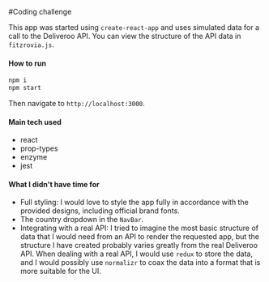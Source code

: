 #Coding challenge

This app was started using `create-react-app` and uses simulated data for a call to the Deliveroo API. You can view the structure of the API data in `fitzrovia.js`.

#### How to run
```bash
npm i
npm start
```
Then navigate to `http://localhost:3000`.


#### Main tech used
+ react
+ prop-types
+ enzyme
+ jest

#### What I didn't have time for
+ Full styling: I would love to style the app fully in accordance with the provided designs, including official brand fonts.
+ The country dropdown in the `NavBar`.
+ Integrating with a real API: I tried to imagine the most basic structure of data that I would need from an API to render the requested app, but the structure I have created probably varies greatly from the real Deliveroo API. When dealing with a real API, I would use `redux` to store the data, and I would possibly use `normalizr` to coax the data into a format that is more suitable for the UI.
